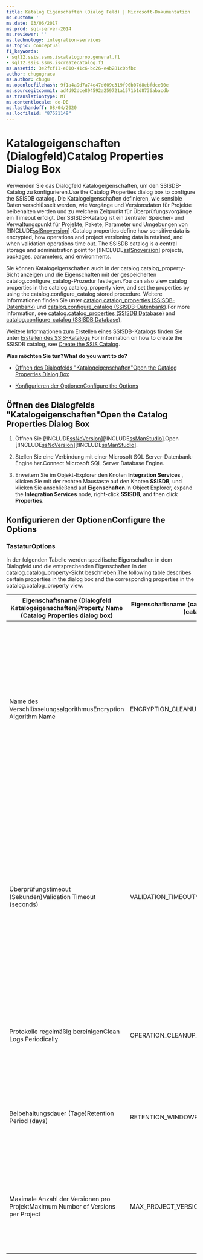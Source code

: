```yaml
---
title: Katalog Eigenschaften (Dialog Feld) | Microsoft-Dokumentation
ms.custom: ''
ms.date: 03/06/2017
ms.prod: sql-server-2014
ms.reviewer: ''
ms.technology: integration-services
ms.topic: conceptual
f1_keywords:
- sql12.ssis.ssms.iscatalogprop.general.f1
- sql12.ssis.ssms.iscreatecatalog.f1
ms.assetid: 3e2fcf11-e010-41c6-bc26-e4b281c0bfbc
author: chugugrace
ms.author: chugu
ms.openlocfilehash: 9f1a4a9d7a74e47d609c319f90b07d8ebfdce00e
ms.sourcegitcommit: ad4d92dce894592a259721a1571b1d8736abacdb
ms.translationtype: MT
ms.contentlocale: de-DE
ms.lasthandoff: 08/04/2020
ms.locfileid: "87621149"
---
```

# <a name="catalog-properties-dialog-box"></a><span data-ttu-id="67441-102">Katalogeigenschaften (Dialogfeld)</span><span class="sxs-lookup"><span data-stu-id="67441-102">Catalog Properties Dialog Box</span></span>
  <span data-ttu-id="67441-103">Verwenden Sie das Dialogfeld Katalogeigenschaften, um den SSISDB-Katalog zu konfigurieren.</span><span class="sxs-lookup"><span data-stu-id="67441-103">Use the Catalog Properties dialog box to configure the SSISDB catalog.</span></span> <span data-ttu-id="67441-104">Die Katalogeigenschaften definieren, wie sensible Daten verschlüsselt werden, wie Vorgänge und Versionsdaten für Projekte beibehalten werden und zu welchem Zeitpunkt für Überprüfungsvorgänge ein Timeout erfolgt. Der SSISDB-Katalog ist ein zentraler Speicher- und Verwaltungspunkt für Projekte, Pakete, Parameter und Umgebungen von [!INCLUDE[ssISnoversion](../includes/ssisnoversion-md.md)] .</span><span class="sxs-lookup"><span data-stu-id="67441-104">Catalog properties define how sensitive data is encrypted, how operations and project versioning data is retained, and when validation operations time out. The SSISDB catalog is a central storage and administration point for [!INCLUDE[ssISnoversion](../includes/ssisnoversion-md.md)] projects, packages, parameters, and environments.</span></span>  
  
 <span data-ttu-id="67441-105">Sie können Katalogeigenschaften auch in der catalog.catalog_property-Sicht anzeigen und die Eigenschaften mit der gespeicherten catalog.configure_catalog-Prozedur festlegen.</span><span class="sxs-lookup"><span data-stu-id="67441-105">You can also view catalog properties in the catalog.catalog_property view, and set the properties by using the catalog.configure_catalog stored procedure.</span></span> <span data-ttu-id="67441-106">Weitere Informationen finden Sie unter [catalog.catalog_properties &#40;SSISDB-Datenbank&#41;](/sql/integration-services/system-views/catalog-catalog-properties-ssisdb-database) und [catalog.configure_catalog &#40;SSISDB-Datenbank&#41;](/sql/integration-services/system-stored-procedures/catalog-configure-catalog-ssisdb-database).</span><span class="sxs-lookup"><span data-stu-id="67441-106">For more information, see [catalog.catalog_properties &#40;SSISDB Database&#41;](/sql/integration-services/system-views/catalog-catalog-properties-ssisdb-database) and [catalog.configure_catalog &#40;SSISDB Database&#41;](/sql/integration-services/system-stored-procedures/catalog-configure-catalog-ssisdb-database).</span></span>  
  
 <span data-ttu-id="67441-107">Weitere Informationen zum Erstellen eines SSISDB-Katalogs finden Sie unter [Erstellen des SSIS-Katalogs](catalog/ssis-catalog.md).</span><span class="sxs-lookup"><span data-stu-id="67441-107">For information on how to create the SSISDB catalog, see [Create the SSIS Catalog](catalog/ssis-catalog.md).</span></span>  
  
 <span data-ttu-id="67441-108">**Was möchten Sie tun?**</span><span class="sxs-lookup"><span data-stu-id="67441-108">**What do you want to do?**</span></span>  
  
-   [<span data-ttu-id="67441-109">Öffnen des Dialogfelds "Katalogeigenschaften"</span><span class="sxs-lookup"><span data-stu-id="67441-109">Open the Catalog Properties Dialog Box</span></span>](#open_dialog)  
  
-   [<span data-ttu-id="67441-110">Konfigurieren der Optionen</span><span class="sxs-lookup"><span data-stu-id="67441-110">Configure the Options</span></span>](#options)  
  
##  <a name="open-the-catalog-properties-dialog-box"></a><a name="open_dialog"></a> <span data-ttu-id="67441-111">Öffnen des Dialogfelds "Katalogeigenschaften"</span><span class="sxs-lookup"><span data-stu-id="67441-111">Open the Catalog Properties Dialog Box</span></span>  
  
1.  <span data-ttu-id="67441-112">Öffnen Sie [!INCLUDE[ssNoVersion](../includes/ssnoversion-md.md)][!INCLUDE[ssManStudio](../includes/ssmanstudio-md.md)].</span><span class="sxs-lookup"><span data-stu-id="67441-112">Open [!INCLUDE[ssNoVersion](../includes/ssnoversion-md.md)][!INCLUDE[ssManStudio](../includes/ssmanstudio-md.md)].</span></span>  
  
2.  <span data-ttu-id="67441-113">Stellen Sie eine Verbindung mit einer Microsoft SQL Server-Datenbank-Engine her.</span><span class="sxs-lookup"><span data-stu-id="67441-113">Connect Microsoft SQL Server Database Engine.</span></span>  
  
3.  <span data-ttu-id="67441-114">Erweitern Sie im Objekt-Explorer den Knoten **Integration Services** , klicken Sie mit der rechten Maustaste auf den Knoten **SSISDB**, und klicken Sie anschließend auf **Eigenschaften**.</span><span class="sxs-lookup"><span data-stu-id="67441-114">In Object Explorer, expand the **Integration Services** node, right-click **SSISDB**, and then click **Properties**.</span></span>  
  
##  <a name="configure-the-options"></a><a name="options"></a> <span data-ttu-id="67441-115">Konfigurieren der Optionen</span><span class="sxs-lookup"><span data-stu-id="67441-115">Configure the Options</span></span>  
  
### <a name="options"></a><span data-ttu-id="67441-116">Tastatur</span><span class="sxs-lookup"><span data-stu-id="67441-116">Options</span></span>  
 <span data-ttu-id="67441-117">In der folgenden Tabelle werden spezifische Eigenschaften in dem Dialogfeld und die entsprechenden Eigenschaften in der catalog.catalog_property-Sicht beschrieben.</span><span class="sxs-lookup"><span data-stu-id="67441-117">The following table describes certain properties in the dialog box and the corresponding properties in the catalog.catalog_property view.</span></span>  
  
|<span data-ttu-id="67441-118">Eigenschaftsname (Dialogfeld Katalogeigenschaften)</span><span class="sxs-lookup"><span data-stu-id="67441-118">Property Name (Catalog Properties dialog box)</span></span>|<span data-ttu-id="67441-119">Eigenschaftsname (catalog.catalog_property-Sicht)</span><span class="sxs-lookup"><span data-stu-id="67441-119">Property Name (catalog.catalog_property view)</span></span>|<span data-ttu-id="67441-120">BESCHREIBUNG</span><span class="sxs-lookup"><span data-stu-id="67441-120">Description</span></span>|  
|-----------------------------------------------------|------------------------------------------------------|-----------------|  
|<span data-ttu-id="67441-121">Name des Verschlüsselungsalgorithmus</span><span class="sxs-lookup"><span data-stu-id="67441-121">Encryption Algorithm Name</span></span>|<span data-ttu-id="67441-122">ENCRYPTION_CLEANUP_ENABLED</span><span class="sxs-lookup"><span data-stu-id="67441-122">ENCRYPTION_CLEANUP_ENABLED</span></span>|<span data-ttu-id="67441-123">Gibt den Verschlüsselungstyp an, der zur Verschlüsselung der sensiblen Parameterwerte im Katalog verwendet wird.</span><span class="sxs-lookup"><span data-stu-id="67441-123">Specifies the type of encryption that is used to encrypt the sensitive parameter values in the catalog.</span></span> <span data-ttu-id="67441-124">Folgende Werte sind möglich:</span><span class="sxs-lookup"><span data-stu-id="67441-124">The following are the possible values:</span></span><br /><br /> <span data-ttu-id="67441-125">**DES**</span><span class="sxs-lookup"><span data-stu-id="67441-125">**DES**</span></span><br /><br /> <span data-ttu-id="67441-126">**TRIPLE_DES**</span><span class="sxs-lookup"><span data-stu-id="67441-126">**TRIPLE_DES**</span></span><br /><br /> <span data-ttu-id="67441-127">**TRIPLE_DES_3KEY**</span><span class="sxs-lookup"><span data-stu-id="67441-127">**TRIPLE_DES_3KEY**</span></span><br /><br /> <span data-ttu-id="67441-128">**DESPX**</span><span class="sxs-lookup"><span data-stu-id="67441-128">**DESPX**</span></span><br /><br /> <span data-ttu-id="67441-129">**AES_128**</span><span class="sxs-lookup"><span data-stu-id="67441-129">**AES_128**</span></span><br /><br /> <span data-ttu-id="67441-130">**AES_192**</span><span class="sxs-lookup"><span data-stu-id="67441-130">**AES_192**</span></span><br /><br /> <span data-ttu-id="67441-131">**AES_256** (Standard)</span><span class="sxs-lookup"><span data-stu-id="67441-131">**AES_256** (default)</span></span>|  
|<span data-ttu-id="67441-132">Überprüfungstimeout (Sekunden)</span><span class="sxs-lookup"><span data-stu-id="67441-132">Validation Timeout (seconds)</span></span>|<span data-ttu-id="67441-133">VALIDATION_TIMEOUT</span><span class="sxs-lookup"><span data-stu-id="67441-133">VALIDATION_TIMEOUT</span></span>|<span data-ttu-id="67441-134">Geben Sie die maximale Ausführungsdauer in Sekunden ab, bevor eine Projektüberprüfung oder Paketüberprüfung beendet wird.</span><span class="sxs-lookup"><span data-stu-id="67441-134">Specify the maxium number of seconds a project validation or a package validation can run before it is stopped.</span></span> <span data-ttu-id="67441-135">Der Standardwert beträgt 300 Sekunden.</span><span class="sxs-lookup"><span data-stu-id="67441-135">The default value is 300 seconds.</span></span><br /><br /> <span data-ttu-id="67441-136">Die Validierung ist ein asynchroner Vorgang.</span><span class="sxs-lookup"><span data-stu-id="67441-136">Performing the validation is an asynchronous operation.</span></span> <span data-ttu-id="67441-137">Je größer das Projekt oder das Paket ist, desto länger dauert die Validierung.</span><span class="sxs-lookup"><span data-stu-id="67441-137">The larger the project or package is, the longer it will take to validate.</span></span><br /><br /> <span data-ttu-id="67441-138">Informationen zum Überprüfen von Projekten und Paketen finden Sie unter [Integration Services Data Types in Expressions](expressions/integration-services-data-types-in-expressions.md).</span><span class="sxs-lookup"><span data-stu-id="67441-138">For information on validating projects and packages, see [Integration Services Data Types in Expressions](expressions/integration-services-data-types-in-expressions.md).</span></span>|  
|<span data-ttu-id="67441-139">Protokolle regelmäßig bereinigen</span><span class="sxs-lookup"><span data-stu-id="67441-139">Clean Logs Periodically</span></span>|<span data-ttu-id="67441-140">OPERATION_CLEANUP_ENABLED</span><span class="sxs-lookup"><span data-stu-id="67441-140">OPERATION_CLEANUP_ENABLED</span></span>|<span data-ttu-id="67441-141">Legen Sie die Eigenschaft auf "True" fest, um anzugeben, dass der SQL Server-Agentauftrag, die Vorgangsbereinigung, ausgeführt wird.</span><span class="sxs-lookup"><span data-stu-id="67441-141">Set the property to True to indicate that the SQL Server Agent job, operations cleanup, runs.</span></span> <span data-ttu-id="67441-142">Legen Sie die Eigenschaft andernfalls auf "False" fest.</span><span class="sxs-lookup"><span data-stu-id="67441-142">Otherwise, set the property to False.</span></span>|  
|<span data-ttu-id="67441-143">Beibehaltungsdauer (Tage)</span><span class="sxs-lookup"><span data-stu-id="67441-143">Retention Period (days)</span></span>|<span data-ttu-id="67441-144">RETENTION_WINDOW</span><span class="sxs-lookup"><span data-stu-id="67441-144">RETENTION_WINDOW</span></span>|<span data-ttu-id="67441-145">Geben Sie das maximale Alter von zulässigen Vorgangsdaten (in Tagen) an.</span><span class="sxs-lookup"><span data-stu-id="67441-145">Specify the maximum age of allowable operations data (in days).</span></span> <span data-ttu-id="67441-146">Daten, die älter als die angegebene Anzahl von Tagen sind, werden vom SQL-Agentauftrag, durch die Vorgangsbereinigung, entfernt.</span><span class="sxs-lookup"><span data-stu-id="67441-146">Data that is older than the specified number of days will be removed by the SQL Agent job, operations cleanup.</span></span>|  
|<span data-ttu-id="67441-147">Maximale Anzahl der Versionen pro Projekt</span><span class="sxs-lookup"><span data-stu-id="67441-147">Maximum Number of Versions per Project</span></span>|<span data-ttu-id="67441-148">MAX_PROJECT_VERSIONS</span><span class="sxs-lookup"><span data-stu-id="67441-148">MAX_PROJECT_VERSIONS</span></span>|<span data-ttu-id="67441-149">Geben Sie an, wie viele Versionen eines Projekts im Katalog gespeichert werden.</span><span class="sxs-lookup"><span data-stu-id="67441-149">Specify how many versions of a project will be stored in the catalog.</span></span> <span data-ttu-id="67441-150">Wenn die maximale Anzahl überschritten wird, werden frühere Versionen von Projekten bei der Bereinigung von Projektversionen entfernt.</span><span class="sxs-lookup"><span data-stu-id="67441-150">Older versions of projects that exceed the maximum will be removed when the project version cleanup job runs.</span></span>|  
  
  
